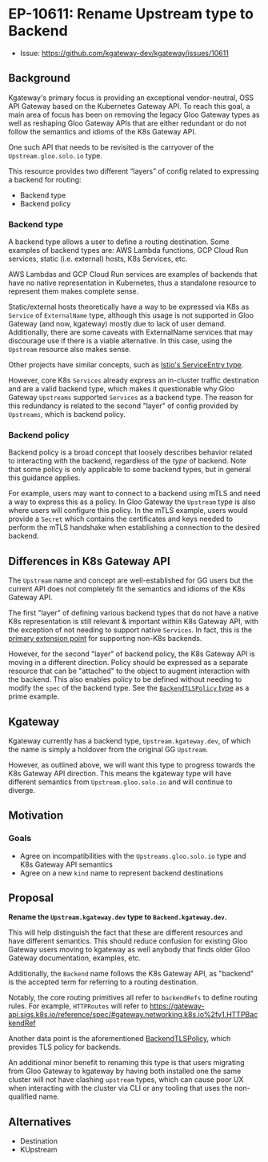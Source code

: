<!--
```
<<[UNRESOLVED optional short context or usernames ]>>
Stuff that is being argued.
<<[/UNRESOLVED]>>
```
-->
# EP-10611: Rename Upstream type to Backend

* Issue: https://github.com/kgateway-dev/kgateway/issues/10611

## Background 

Kgateway's primary focus is providing an exceptional vendor-neutral, OSS API Gateway based on the Kubernetes Gateway API.
To reach this goal, a main area of focus has been on removing the legacy Gloo Gateway types as well as reshaping Gloo Gateway APIs that are either redundant or do not follow the semantics and idioms of the K8s Gateway API.

One such API that needs to be revisited is the carryover of the `Upstream.gloo.solo.io` type.

This resource provides two different “layers” of config related to expressing a backend for routing:
* Backend type 
* Backend policy

### Backend type

A backend type allows a user to define a routing destination.
Some examples of backend types are: AWS Lambda functions, GCP Cloud Run services, static (i.e. external) hosts, K8s Services, etc.

AWS Lambdas and GCP Cloud Run services are examples of backends that have no native representation in Kubernetes, thus a standalone resource to represent them makes complete sense.

Static/external hosts theoretically have a way to be expressed via K8s as `Service` of `ExternalName` type, although this usage is not supported in Gloo Gateway (and now, kgateway) mostly due to lack of user demand. Additionally, there are some caveats with ExternalName services that may discourage use if there is a viable alternative. In this case, using the `Upstream` resource also makes sense.

Other projects have similar concepts, such as [Istio's ServiceEntry type](https://istio.io/latest/docs/concepts/traffic-management/#service-entries).

However, core K8s `Services` already express an in-cluster traffic destination and are a valid backend type, which makes it questionable why Gloo Gateway `Upstreams` supported `Services` as a backend type.
The reason for this redundancy is related to the second "layer" of config provided by `Upstreams`, which is backend policy.

### Backend policy

Backend policy is a broad concept that loosely describes behavior related to interacting with the backend, regardless of the _type_ of backend. Note that some policy is only applicable to some backend types, but in general this guidance applies.

For example, users may want to connect to a backend using mTLS and need a way to express this as a policy.
In Gloo Gateway the `Upstream` type is also where users will configure this policy.
In the mTLS example, users would provide a `Secret` which contains the certificates and keys needed to perform the mTLS handshake when establishing a connection to the desired backend.

## Differences in K8s Gateway API

The `Upstream` name and concept are well-established for GG users but the current API does not completely fit the semantics and idioms of the K8s Gateway API.

The first "layer" of defining various backend types that do not have a native K8s representation is still relevant & important within K8s Gateway API, with the exception of not needing to support native `Services`.
In fact, this is the [primary extension point](https://gateway-api.sigs.k8s.io/concepts/api-overview/#extension-points) for supporting non-K8s backends.

However, for the second "layer" of backend policy, the K8s Gateway API is moving in a different direction.
Policy should be expressed as a separate resource that can be "attached" to the object to augment interaction with the backend.
This also enables policy to be defined without needing to modify the `spec` of the backend type.
See the [`BackendTLSPolicy` type](https://gateway-api.sigs.k8s.io/api-types/backendtlspolicy/) as a prime example.

## Kgateway

Kgateway currently has a backend type, `Upstream.kgateway.dev`, of which the name is simply a holdover from the original GG `Upstream`.

However, as outlined above, we will want this type to progress towards the K8s Gateway API direction.
This means the kgateway type will have different semantics from `Upstream.gloo.solo.io` and will continue to diverge.

## Motivation

### Goals

* Agree on incompatibilities with the `Upstreams.gloo.solo.io` type and K8s Gateway API semantics
* Agree on a new `kind` name to represent backend destinations

## Proposal

**Rename the `Upstream.kgateway.dev` type to `Backend.kgateway.dev`.**

This will help distinguish the fact that these are different resources and have different semantics.
This should reduce confusion for existing Gloo Gateway users moving to kgateway as well anybody that finds older Gloo Gateway documentation, examples, etc.

Additionally, the `Backend` name follows the K8s Gateway API, as "backend" is the accepted term for referring to a routing destination.

Notably, the core routing primitives all refer to `backendRefs` to define routing rules.
For example, `HTTPRoutes` will refer to https://gateway-api.sigs.k8s.io/reference/spec/#gateway.networking.k8s.io%2fv1.HTTPBackendRef

Another data point is the aforementioned [BackendTLSPolicy](https://gateway-api.sigs.k8s.io/api-types/backendtlspolicy/), which provides TLS policy for backends.

An additional minor benefit to renaming this type is that users migrating from Gloo Gateway to kgateway by having both installed one the same cluster will not have clashing `upstream` types, which can cause poor UX when interacting with the cluster via CLI or any tooling that uses the non-qualified name.

## Alternatives

* Destination
* KUpstream
